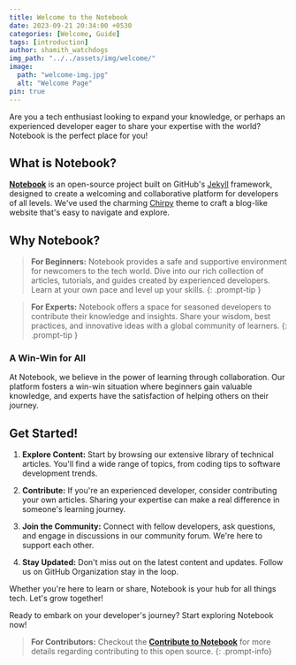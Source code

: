 ```yaml
---
title: Welcome to the Notebook
date: 2023-09-21 20:34:00 +0530
categories: [Welcome, Guide]
tags: [introduction]
author: shamith_watchdogs
img_path: "../../assets/img/welcome/"
image:
  path: "welcome-img.jpg"
  alt: "Welcome Page"
pin: true
---
```


Are you a tech enthusiast looking to expand your knowledge, or perhaps an experienced developer eager to share your expertise with the world? Notebook is the perfect place for you!

## What is Notebook?

[**Notebook**](https://github.com/Grow-with-Open-Source/Notebook "Goto project Notebook") is an open-source project built on GitHub's [Jekyll](https://jekyllrb.com/ "visit offical website") framework, designed to create a welcoming and collaborative platform for developers of all levels. We've used the charming [Chirpy](https://github.com/cotes2020/jekyll-theme-chirpy.git "visit official chirpy theme") theme to craft a blog-like website that's easy to navigate and explore.

## Why Notebook?


> **For Beginners:** Notebook provides a safe and supportive environment for newcomers to the tech world. Dive into our rich collection of articles, tutorials, and guides created by experienced developers. Learn at your own pace and level up your skills. 
{: .prompt-tip }

> **For Experts:** Notebook offers a space for seasoned developers to contribute their knowledge and insights. Share your wisdom, best practices, and innovative ideas with a global community of learners.
{: .prompt-tip }


### A Win-Win for All
At Notebook, we believe in the power of learning through collaboration. Our platform fosters a win-win situation where beginners gain valuable knowledge, and experts have the satisfaction of helping others on their journey.

## Get Started!

1. **Explore Content:** Start by browsing our extensive library of technical articles. You'll find a wide range of topics, from coding tips to software development trends.

2. **Contribute:** If you're an experienced developer, consider contributing your own articles. Sharing your expertise can make a real difference in someone's learning journey.

3. **Join the Community:** Connect with fellow developers, ask questions, and engage in discussions in our community forum. We're here to support each other.

4. **Stay Updated:** Don't miss out on the latest content and updates. Follow us on GitHub Organization stay in the loop.

Whether you're here to learn or share, Notebook is your hub for all things tech. Let's grow together!

Ready to embark on your developer's journey? Start exploring Notebook now!

> **For Contributors:** Checkout the [**Contribute to Notebook**](/posts/contribute-to-notebook "Goto post contribute-to-notebook") for more details regarding contributing to this open source.
{: .prompt-info}
